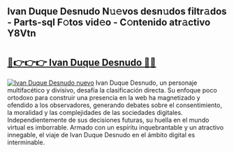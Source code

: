 ## Ivan Duque Desnudo N𝚞𝚎vos desn𝚞dos filtr𝚊dos - Parts-sqI F𝚘tos vid𝚎o - C𝚘ntenido atr𝚊ctivo Y8Vtn

# <h2><a href="http://mb5bkve.tromn.icu/?c=Ivan+Duque+Desnudo">🔗👉👉👉 Ivan Duque Desnudo 🔗🔗</a></h2>

[![Ivan Duque Desnudo nuevo](https://i.imgur.com/pEAQMta.gif)](http://mb5bkve.tromn.icu/?c=Ivan+Duque+Desnudo)
Ivan Duque Desnudo, un personaje multifacético y divisivo, desafía la clasificación directa. Su enfoque poco ortodoxo para construir una presencia en la web ha magnetizado y ofendido a los observadores, generando debates sobre el consentimiento, la moralidad y las complejidades de las sociedades digitales. Independientemente de sus decisiones futuras, su huella en el mundo virtual es imborrable. Armado con un espíritu inquebrantable y un atractivo innegable, el viaje de Ivan Duque Desnudo en el ámbito digital es interminable.
